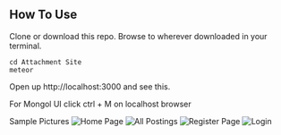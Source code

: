 ## How To Use

Clone or download this repo. Browse to wherever downloaded in your terminal.

```
cd Attachment Site
meteor
```

Open up http://localhost:3000 and see this.

For Mongol UI click ctrl + M on localhost browser

Sample Pictures
![Home Page](https://user-images.githubusercontent.com/67043559/114324159-4cda2680-9b31-11eb-8476-d2ef3592a913.png)
![All Postings](https://user-images.githubusercontent.com/67043559/114324155-49469f80-9b31-11eb-93ee-576720d93646.png)
![Register Page](https://user-images.githubusercontent.com/67043559/114324162-4e0b5380-9b31-11eb-82dd-776e69d12d3e.png)
![Login](https://user-images.githubusercontent.com/67043559/114324161-4d72bd00-9b31-11eb-9b56-c8013d9c1041.png)
